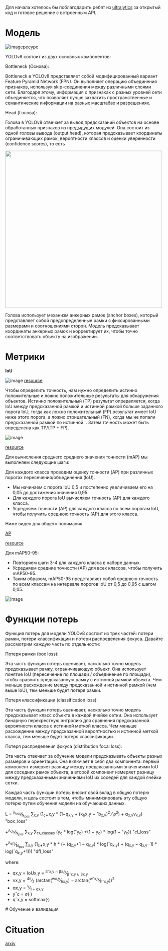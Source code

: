 Для начала хотелось бы поблагодарить ребят из [ultralytics](https://github.com/ultralytics) за открытый код и готовое решение с встроенным API.
# Модель
![image](https://github.com/Fordreign/Tg_bot_detection_weed/assets/69246960/629b0624-b97b-4c95-b554-2bb1239eaef0)[ресурс](https://github.com/ultralytics/ultralytics/issues/189)

YOLOv8 состоит из двух основных компонентов:

Bottleneck (Основа):

Bottleneck  в YOLOv8 представляет собой модифицированный вариант Feature Pyramid Network (FPN).
Он выполняет операцию объединения признаков, используя skip-соединения между различными слоями сети.
Благодаря этому, информация о признаках с разных уровней сети объединяется, что позволяет лучше захватить пространственные и семантические информации на разных масштабах и разрешениях.

Head (Голова):

Голова в YOLOv8 отвечает за вывод предсказаний объектов на основе обработанных признаков из предыдущих модулей.
Она состоит из одной головы вывода (output head), которая предсказывает координаты ограничивающих рамок, вероятности классов и оценки уверенности (confidence scores), то есть 
<p float="midle">
  <img src="https://github.com/Fordreign/Detection_weed/assets/69246960/c3354205-d384-4bd7-ac24-6aa1dcb4be18" width="500" lendth=500 /> 
</p>
Голова использует механизм анкерных рамок (anchor boxes), который представляет собой предопределенные рамки с фиксированными размерами и соотношениями сторон. Модель предсказывает координаты анкерных рамок и корректирует их, чтобы точно соответствовать объекту на изображении.

# Метрики
**IoU**

![image](https://github.com/Fordreign/Tg_bot_detection_weed/assets/69246960/2dbfcd8d-265c-4a34-8b9c-d60373a902bf)
[resource](https://pyimagesearch.com/2016/11/07/intersection-over-union-iou-for-object-detection/)

Чтобы определить точность, нам нужно определить истинно положительные и ложно положительные результаты для обнаружения объектов. Истинно положительный (TP) результат определяется, когда IoU между предсказанной рамкой и истинной рамкой больше заданного порога IoU, тогда как ложно положительный (FP) результат имеет IoU ниже этого порога, а ложно отрицательный (FN), когда мы не попали предсказанной рамкой по истинной. . Затем точность может быть определена как TP/(TP + FP).

![image](https://github.com/Fordreign/Tg_bot_detection_weed/assets/69246960/f56e950b-25ec-4e4d-a3f7-136211a5c231)

[resource](https://github.com/Fordreign/Tg_bot_detection_weed/assets/69246960/f56e950b-25ec-4e4d-a3f7-136211a5c231)

Для вычисления среднего среднего значения точности (mAP) мы выполняем следующие шаги:

Для каждого класса проводим оценку точности (AP) при различных порогах пересечения/объединения (IoU).
* Мы начинаем с порога IoU 0,5 и постепенно увеличиваем его на 0,05 до достижения значения 0,95.
* Для каждого порога IoU вычисляем точность (AP) для каждого класса.
* Усредняем точности (AP) для каждого класса по всем порогам IoU, чтобы получить среднюю точность (AP) для этого класса.

Ниже видео для общего понимания

[AP](https://github.com/Fordreign/Tg_bot_detection_weed/assets/69246960/66d13ac0-fb24-4850-88a2-31c019805147)

[resource](https://blog.roboflow.com/mean-average-precision/)

Для mAP50-95:

* Повторяем шаги 3-4 для каждого класса в наборе данных.
* Усредняем средние точности (AP) для всех классов, чтобы получить mAP50-95.
* Таким образом, mAP50-95 представляет собой среднюю точность по всем классам на интервале порогов IoU от 0,5 до 0,95 с шагом 0,05.

![image](https://github.com/Fordreign/Tg_bot_detection_weed/assets/69246960/3a6da4e2-2fdd-45c9-82aa-873f350685c7)
# Функции потерь
Функция потерь для модели YOLOv8 состоит из трех частей: потери рамки, потери классификации и потери распределения фокуса. Давайте рассмотрим каждую часть по отдельности:

Потеря рамки (box loss):

Эта часть функции потерь оценивает, насколько точно модель предсказывает рамку, ограничивающую объект.
Она использует понятие IoU (пересечение по площади / объединение по площади), чтобы сравнить предсказанную рамку с истинной рамкой объекта.
Чем меньше расхождение между предсказанной и истинной рамкой (чем выше IoU), тем меньше будет потеря рамки.

Потеря классификации (classification loss):

Эта часть функции потерь оценивает, насколько точно модель предсказывает класс объекта в каждой ячейке сетки.
Она использует бинарную перекрестную энтропию для сравнения предсказанной вероятности класса с истинной меткой класса.
Чем меньше расхождение между предсказанной вероятностью и истинной меткой класса, тем меньше будет потеря классификации.

Потеря распределения фокуса (distribution focal loss):

Эта часть отвечает за обучение модели предсказывать объекты разных размеров и ориентаций.
Она включает в себя два компонента: первый компонент измеряет разницу между предсказанными значениями IoU для соседних рамок объекта, а второй компонент измеряет разницу между предсказанными значениями IoU их соседей для каждой ячейки сетки.

Каждая часть функции потерь вносит свой вклад в общую потерю модели, и цель состоит в том, чтобы минимизировать эту общую потерю путем обучения модели на обучающих данных.


L = <sup>λ<sub>box</sub></sup>&frasl;<sub>N<sub>pos</sub></sub> &sum;<sub>x,y</sub> (1<sub>c∗</sub>x,y * (1−q<sub>x,y</sub> + 
(k<sub>b</sub>x,y − ˆb<sub>x,y</sub>)<sup>2</sup> &frasl; ρ<sup>2</sup>) + α<sub>x,y</sub>ν<sub>x,y</sub>) "box_loss"
 
 +<sup>λ<sub>cls</sub></sup>&frasl;<sub>N<sub>pos</sub></sub> &sum;<sub>x,y</sub> &sum;<sub>c∈classes</sub> (y<sub>c</sub> * log(ˆy<sub>c</sub>) +(1 − y<sub>c</sub>) * log(1 − ˆy<sub>c</sub>))       "cl_loss"
 
 +<sup>λ<sub>df l</sub></sup>&frasl;<sub>N<sub>pos</sub></sub> &sum;<sub>x,y</sub> (1<sub>c∗</sub>x,y * h * (− (q<sub>x,y</sub>+1 − q<sub>x,y</sub>) * log(ˆq<sub>x,y</sub>) + (q<sub>x,y</sub> − q<sub>x,y</sub>−1) * log(ˆq<sub>x,y</sub>+1))) "dfl_loss"
<p>where:</p>
<ul>
  <li>qx,y = IoUx,y = <sup>βˆx,y ∩ βx,y</sup>&frasl;<sub>βˆx,y ∪ βx,y</sub></li>
  <li>νx,y = <sup>4π</sup>&frasl;<sub>2</sub> (arctan(<sup>wx,y</sup>&frasl;<sub>hx,y</sub>) − arctan(<sup>wˆx,y</sup>&frasl;<sub>hˆx,y</sub>))<sup>2</sup></li>
  <li>αx,y = <sup>ν</sup>&frasl;<sub>1 − qx,y</sub></li>
  <li>yˆc = σ(·)</li>
  <li>qˆx,y = softmax(·)</li>
</ul>
# Обучение и валидация


# Cituation
[arxiv](https://arxiv.org/pdf/2305.09972.pdf)

